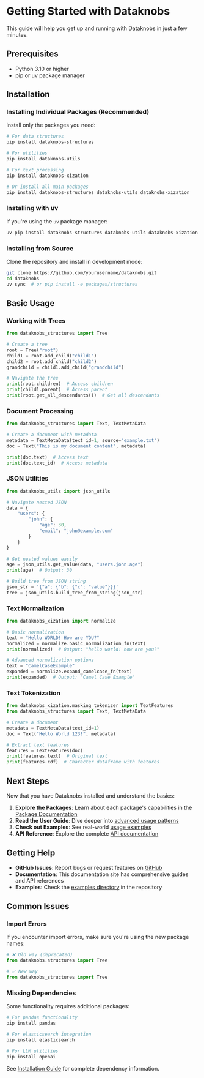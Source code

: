 # Getting Started with Dataknobs

This guide will help you get up and running with Dataknobs in just a few minutes.

## Prerequisites

- Python 3.10 or higher
- pip or uv package manager

## Installation

### Installing Individual Packages (Recommended)

Install only the packages you need:

```bash
# For data structures
pip install dataknobs-structures

# For utilities
pip install dataknobs-utils

# For text processing
pip install dataknobs-xization

# Or install all main packages
pip install dataknobs-structures dataknobs-utils dataknobs-xization
```

### Installing with uv

If you're using the `uv` package manager:

```bash
uv pip install dataknobs-structures dataknobs-utils dataknobs-xization
```

### Installing from Source

Clone the repository and install in development mode:

```bash
git clone https://github.com/yourusername/dataknobs.git
cd dataknobs
uv sync  # or pip install -e packages/structures
```

## Basic Usage

### Working with Trees

```python
from dataknobs_structures import Tree

# Create a tree
root = Tree("root")
child1 = root.add_child("child1")
child2 = root.add_child("child2")
grandchild = child1.add_child("grandchild")

# Navigate the tree
print(root.children)  # Access children
print(child1.parent)  # Access parent
print(root.get_all_descendants())  # Get all descendants
```

### Document Processing

```python
from dataknobs_structures import Text, TextMetaData

# Create a document with metadata
metadata = TextMetaData(text_id=1, source="example.txt")
doc = Text("This is my document content", metadata)

print(doc.text)  # Access text
print(doc.text_id)  # Access metadata
```

### JSON Utilities

```python
from dataknobs_utils import json_utils

# Navigate nested JSON
data = {
    "users": {
        "john": {
            "age": 30,
            "email": "john@example.com"
        }
    }
}

# Get nested values easily
age = json_utils.get_value(data, "users.john.age")
print(age)  # Output: 30

# Build tree from JSON string
json_str = '{"a": {"b": {"c": "value"}}}'
tree = json_utils.build_tree_from_string(json_str)
```

### Text Normalization

```python
from dataknobs_xization import normalize

# Basic normalization
text = "Hello WORLD! How are YOU?"
normalized = normalize.basic_normalization_fn(text)
print(normalized)  # Output: "hello world! how are you?"

# Advanced normalization options
text = "CamelCaseExample"
expanded = normalize.expand_camelcase_fn(text)
print(expanded)  # Output: "Camel Case Example"
```

### Text Tokenization

```python
from dataknobs_xization.masking_tokenizer import TextFeatures
from dataknobs_structures import Text, TextMetaData

# Create a document
metadata = TextMetaData(text_id=1)
doc = Text("Hello World 123!", metadata)

# Extract text features
features = TextFeatures(doc)
print(features.text)  # Original text
print(features.cdf)  # Character dataframe with features
```

## Next Steps

Now that you have Dataknobs installed and understand the basics:

1. **Explore the Packages**: Learn about each package's capabilities in the [Package Documentation](packages/index.md)
2. **Read the User Guide**: Dive deeper into [advanced usage patterns](user-guide/advanced-usage.md)
3. **Check out Examples**: See real-world [usage examples](examples/index.md)
4. **API Reference**: Explore the complete [API documentation](api/index.md)

## Getting Help

- **GitHub Issues**: Report bugs or request features on [GitHub](https://github.com/yourusername/dataknobs/issues)
- **Documentation**: This documentation site has comprehensive guides and API references
- **Examples**: Check the [examples directory](https://github.com/yourusername/dataknobs/tree/main/examples) in the repository

## Common Issues

### Import Errors

If you encounter import errors, make sure you're using the new package names:

```python
# ❌ Old way (deprecated)
from dataknobs.structures import Tree

# ✅ New way
from dataknobs_structures import Tree
```

### Missing Dependencies

Some functionality requires additional packages:

```bash
# For pandas functionality
pip install pandas

# For elasticsearch integration  
pip install elasticsearch

# For LLM utilities
pip install openai
```

See [Installation Guide](installation.md) for complete dependency information.
